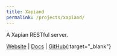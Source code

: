 ```yaml
---
title: Xapiand
permalink: /projects/xapiand/
---
```


A Xapian RESTful server.

[<i class="fa fa-globe"></i> Website](https://kronuz.io/Xapiand) |
[<i class="fa fa-file-text"></i> Docs](https://kronuz.io/Xapiand/docs) |
[<i class="fa fa-github"></i> GitHub](https://github.com/Kronuz/Xapiand){:target="_blank"}
